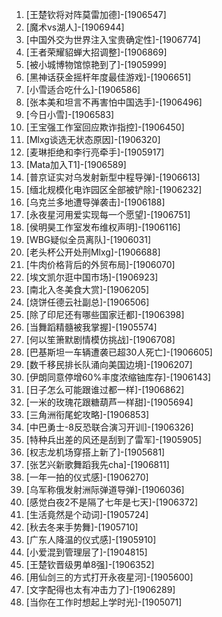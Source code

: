 
1. [王楚钦将对阵莫雷加德]-[1906547]
1. [魔术vs湖人]-[1906944]
1. [中国外交为世界注入宝贵确定性]-[1906774]
1. [王者荣耀貂蝉大招调整]-[1906869]
1. [被小城博物馆惊艳到了]-[1905999]
1. [黑神话获金摇杆年度最佳游戏]-[1906651]
1. [小雪适合吃什么]-[1906586]
1. [张本美和坦言不再害怕中国选手]-[1906496]
1. [今日小雪]-[1906583]
1. [王宝强工作室回应欺诈指控]-[1906450]
1. [Mlxg谈选无状态原因]-[1906320]
1. [麦琳拒绝和李行亮牵手]-[1905917]
1. [Mata加入T1]-[1906589]
1. [普京证实对乌发射新型中程导弹]-[1906613]
1. [缅北规模化电诈园区全部被铲除]-[1906232]
1. [乌克兰多地遭导弹袭击]-[1906188]
1. [永夜星河用爱实现每一个愿望]-[1906751]
1. [侯明昊工作室发布维权声明]-[1906116]
1. [WBG疑似全员离队]-[1906031]
1. [老头杯公开处刑Mlxg]-[1906688]
1. [牛肉价格背后的外贸布局]-[1906070]
1. [埃文凯尔逛中国市场]-[1906923]
1. [南北入冬美食大赏]-[1906205]
1. [烧饼任德云社副总]-[1906506]
1. [除了印尼还有哪些国家迁都]-[1906398]
1. [当舞蹈精髓被我掌握]-[1905574]
1. [何以笙箫默剧情模仿挑战]-[1906708]
1. [巴基斯坦一车辆遭袭已超30人死亡]-[1906605]
1. [数千移民排长队涌向美国边境]-[1906207]
1. [伊朗同意停增60%丰度浓缩铀库存]-[1906143]
1. [日子怎么可能跟谁过都一样]-[1906862]
1. [一米的玫瑰花跟糖葫芦一样甜]-[1905694]
1. [三角洲衔尾蛇攻略]-[1906853]
1. [中巴勇士-8反恐联合演习开训]-[1906326]
1. [特种兵出差的风还是刮到了雷军]-[1905905]
1. [权志龙机场穿搭上新了]-[1905681]
1. [张艺兴新歌舞蹈我先cha]-[1906811]
1. [一年一拍的仪式感]-[1906270]
1. [乌军称俄发射洲际弹道导弹]-[1906036]
1. [感觉白夜2不是隔了七年是七天]-[1906372]
1. [生活竟然是个动词]-[1905724]
1. [秋去冬来手势舞]-[1905710]
1. [广东人降温的仪式感]-[1905910]
1. [小爱混到管理层了]-[1904815]
1. [王楚钦晋级男单8强]-[1906352]
1. [用仙剑三的方式打开永夜星河]-[1905600]
1. [文字配得也太有冲击力了]-[1906289]
1. [当你在工作时想起上学时光]-[1905071]